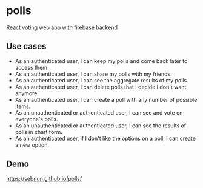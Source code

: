 # polls

React voting web app with firebase backend

## Use cases

* As an authenticated user, I can keep my polls and come back later to access them
* As an authenticated user, I can share my polls with my friends.
* As an authenticated user, I can see the aggregate results of my polls.
* As an authenticated user, I can delete polls that I decide I don't want anymore.
* As an authenticated user, I can create a poll with any number of possible items.
* As an unauthenticated or authenticated user, I can see and vote on everyone's polls.
* As an unauthenticated or authenticated user, I can see the results of polls in chart form. 
* As an authenticated user, if I don't like the options on a poll, I can create a new option.

## Demo

https://sebnun.github.io/polls/
